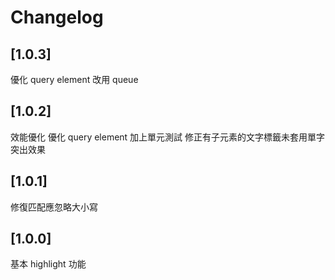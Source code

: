 # Changelog

## [1.0.3]
優化 query element 改用 queue

## [1.0.2]
效能優化
優化 query element
加上單元測試
修正有子元素的文字標籤未套用單字突出效果

## [1.0.1]
修復匹配應忽略大小寫

## [1.0.0]
基本 highlight 功能
